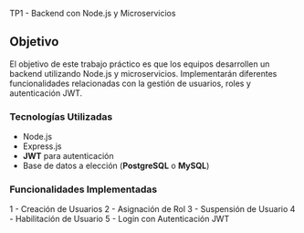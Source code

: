 TP1 - Backend con Node.js y Microservicios

## **Objetivo**
El objetivo de este trabajo práctico es que los equipos desarrollen un backend utilizando Node.js y microservicios. Implementarán diferentes funcionalidades relacionadas con la gestión de usuarios, roles y autenticación JWT.

### **Tecnologías Utilizadas**
- Node.js
- Express.js
- **JWT** para autenticación
- Base de datos a elección (**PostgreSQL** o **MySQL**)

### **Funcionalidades Implementadas**
1 - Creación de Usuarios
2 - Asignación de Rol
3 - Suspensión de Usuario
4 - Habilitación de Usuario
5 - Login con Autenticación JWT

